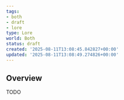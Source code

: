 ```yaml
---
tags:
- both
- draft
- lore
type: Lore
world: Both
status: draft
created: '2025-08-11T13:08:45.842827+00:00'
updated: '2025-08-11T13:08:49.274826+00:00'
---
```



## Overview

TODO

